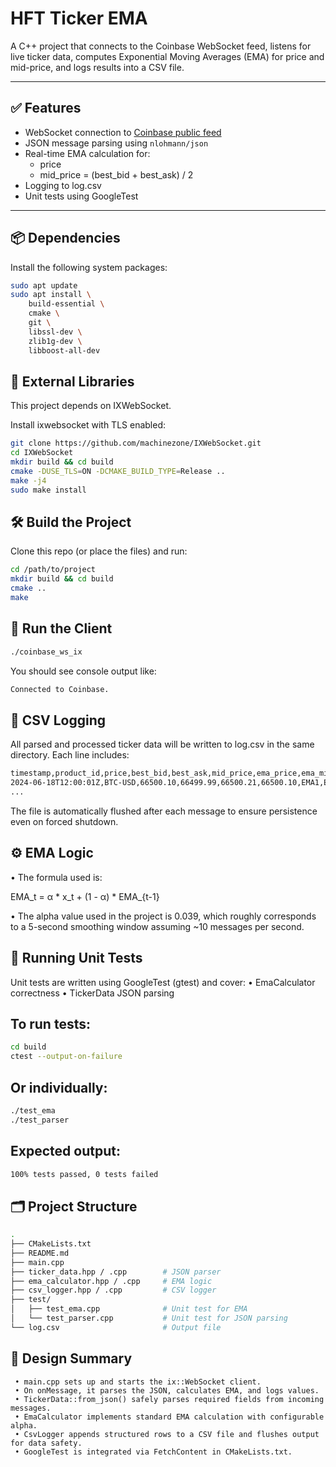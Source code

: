 # HFT Ticker EMA

A C++ project that connects to the Coinbase WebSocket feed, listens for live ticker data, computes Exponential Moving Averages (EMA) for price and mid-price, and logs results into a CSV file.

---

## ✅ Features

- WebSocket connection to [Coinbase public feed](https://docs.cloud.coinbase.com/exchange/docs/websocket-overview)
- JSON message parsing using `nlohmann/json`
- Real-time EMA calculation for:
  - price
  - mid_price = (best_bid + best_ask) / 2
- Logging to log.csv
- Unit tests using GoogleTest

---

## 📦 Dependencies

Install the following system packages:

```bash
sudo apt update
sudo apt install \
    build-essential \
    cmake \
    git \
    libssl-dev \
    zlib1g-dev \
    libboost-all-dev
```

## 🔌 External Libraries

This project depends on IXWebSocket.

Install ixwebsocket with TLS enabled:

```bash
git clone https://github.com/machinezone/IXWebSocket.git
cd IXWebSocket
mkdir build && cd build
cmake -DUSE_TLS=ON -DCMAKE_BUILD_TYPE=Release ..
make -j4
sudo make install
```

## 🛠 Build the Project

Clone this repo (or place the files) and run:

```bash
cd /path/to/project
mkdir build && cd build
cmake ..
make
```

## 🚀 Run the Client

```bash
./coinbase_ws_ix
```

You should see console output like:

```bash
Connected to Coinbase.
```

## 📝 CSV Logging

All parsed and processed ticker data will be written to log.csv in the same directory. Each line includes:

```bash
timestamp,product_id,price,best_bid,best_ask,mid_price,ema_price,ema_mid
2024-06-18T12:00:01Z,BTC-USD,66500.10,66499.99,66500.21,66500.10,EMA1,EMA2
...
```

The file is automatically flushed after each message to ensure persistence even on forced shutdown.

## ⚙️ EMA Logic
 • The formula used is:

EMA_t = α * x_t + (1 - α) * EMA_{t-1}


 • The alpha value used in the project is 0.039, which roughly corresponds to a 5-second smoothing window assuming ~10 messages per second.

## 🧪 Running Unit Tests

Unit tests are written using GoogleTest (gtest) and cover:
 • EmaCalculator correctness
 • TickerData JSON parsing

## To run tests:

```bash
cd build
ctest --output-on-failure
```

## Or individually:

```bash
./test_ema
./test_parser
```

## Expected output:

```bash
100% tests passed, 0 tests failed
```

## 🗂 Project Structure

```bash
.
├── CMakeLists.txt
├── README.md
├── main.cpp
├── ticker_data.hpp / .cpp        # JSON parser
├── ema_calculator.hpp / .cpp     # EMA logic
├── csv_logger.hpp / .cpp         # CSV logger
├── test/
│   ├── test_ema.cpp              # Unit test for EMA
│   └── test_parser.cpp           # Unit test for JSON parsing
└── log.csv                       # Output file
```

## 🧠 Design Summary
```
 • main.cpp sets up and starts the ix::WebSocket client.
 • On onMessage, it parses the JSON, calculates EMA, and logs values.
 • TickerData::from_json() safely parses required fields from incoming messages.
 • EmaCalculator implements standard EMA calculation with configurable alpha.
 • CsvLogger appends structured rows to a CSV file and flushes output for data safety.
 • GoogleTest is integrated via FetchContent in CMakeLists.txt.
 ```